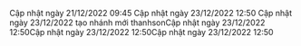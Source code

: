 Cập nhật ngày 21/12/2022 09:45
Cập nhật ngày 23/12/2022 12:50
Cập nhật ngày 23/12/2022 tạo nhánh mới thanhsonCập nhật ngày 23/12/2022 12:50Cập nhật ngày 23/12/2022 12:50Cập nhật ngày 23/12/2022 12:50
